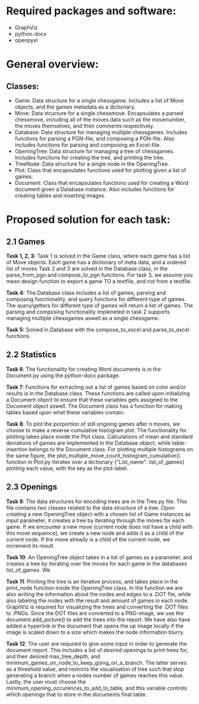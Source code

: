 # Required packages and software:
- GraphViz
- python-docx
- openpyxl

# General overview:
## Classes:
- Game: 		Data structure for a single chessgame. Includes a list of Move objects, and the games metadata as a dictionary.
- Move: 		Data structure for a single chessmove. Encapsulates a parsed chessmove, including all of the moves data such as the movenumber, the moves themselves, and their comments respectively.
- Database: 	Data structure for managing multiple chessgames. Includes functions for parsing a PGN-file, and composing a PGN-file. Also includes functions for parsing and composing an Excel-file. 
- OpeningTree:	Data structure for managing a tree of chessgames. Includes functions for creating the tree, and printing the tree.
- TreeNode: 	Data structure for a single node in the OpeningTree.
- Plot:			Class that encapsulates functions used for plotting given a list of games. 
- Document:	 	Class that encapsulates functions used for creating a Word document given a Database instance. Also includes functions for creating tables and inserting images. 

# Proposed solution for each task:
## 2.1 Games
**Task 1, 2, 3:** Task 1 is solved in the Game class, where each game has a list of Move objects. Each game has a dictionary of meta data, and a ordered list of moves
Task 2 and 3 are solved in the Database class, in the parse_from_pgn and compose_to_pgn functions. For task 3, we assume you mean design function to export a game TO a textfile, and not from a textfile.

**Task 4:** The Database class includes a list of games, parsing and composing functionality, and query functions for different type of games. The query/getters for different type of games will return a list of games. The parsing and composing functionality impleneted in task 2 supports managing multiple chessgames aswell as a single chessgame.

**Task 5:** Solved in Database with the compose_to_excel and parse_to_excel functions. 

## 2.2 Statistics

**Task 6**: 	The functionality for creating Word documents is in the Document.py using the python-docx package.

**Task 7**: 	Functions for extracting out a list of games based on color and/or results is in the Database class.
			These functions are called upon initializing a Document object to ensure that these variables gets assigned to the Document object aswell.
			The Document class has a function for making tables based upon what these variables contain.

**Task 8**: 	To plot the porportion of still ongoing games after n moves, we choose to make a reverse cumulative histogram plot. 
			The functionality for plotting takes place inside the Plot class.
			Calculations of mean and standard deviations of games are implemented in the Database object, while table-insertion belongs to the Document class. 
			For plotting multiple histograms on the same figure, the plot_multiple_move_count_histogram_cumulative() function in Plot.py iterates over a dictionary {"List_name": list_of_games} plotting each value, with the key as the plot-label.
	
## 2.3 Openings
**Task 9**:		The data structures for encoding trees are in the Tree.py file. This file contains two classes related to the data structure of a tree. 
			Opon creating a new OpeningTree object with a chosen list of Game instances as input parameter, it creates a tree by iterating through the moves for each game. If we encounter a new move (current node does not have a child with this move sequence), we create a new node and adds it as a child of the current node. If the move already is a child of the current node, we increment its result.

**Task 10**: 	An OpeningTree object takes in a list of games as a parameter, and creates a tree by iterating over the moves for each game in the databases list_of_games. We 

**Task 11**: 	Printing the tree is an iterative process, and takes place in the print_node function inside the OpeningTree class. In the function we are also writing the information about the nodes and edges to a .DOT file, while also labeling the nodes with the result and amount of games in each node. GraphViz is required for visualizing the trees and converting the .DOT files to .PNGs.
	 		Since the DOT files are converted to a PNG-image, we use the document.add_picture() to add the trees into the report. We have also have added a hyperlink in the document that opens the up image locally if the image is scaled down to a size which makes the node information blurry.

**Task 12**: 	The user are required to give some input in order to generate the document report. This includes a list of desired openings to print trees for, and their desired max_tree_depth, and minimum_games_on_node_to_keep_going_on_a_branch. The latter serves as a threshold value, and restricts the visualisation of tree such that stop generating a branch when a nodes number of games reaches this value.
	 		Lastly, the user must choose the minimum_opening_occurences_to_add_to_table, and this variable controls which openings that to store in the documents final table.


